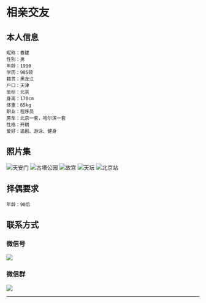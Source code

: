# 相亲交友

## 本人信息

    昵称：春建
    性别：男
    年龄：1990
    学历：985硕
    籍贯：黑龙江
    户口：天津
    坐标：北京
    身高：170cm
    体重：65kg
    职业：程序员
    房车：北京一套，哈尔滨一套
    性格：开朗
    爱好：追剧、游泳、健身
   

## 照片集
![天安门](https://www.yjava.cn/imgs/me/me_1.jpeg)
![古塔公园](https://www.yjava.cn/imgs/me/me_2.jpeg)
![故宫](https://www.yjava.cn/imgs/me/me_3.jpeg)
![天坛](https://www.yjava.cn/imgs/me/me_4.jpeg)
![北京站](https://www.yjava.cn/imgs/me/me_5.jpeg)

## 择偶要求

    年龄：90后
    
## 联系方式

### 微信号
![](https://www.yjava.cn/imgs/me/me_0.jpeg)
    
### 微信群
![](https://www.yjava.cn/imgs/me/me_00.jpeg)

    
---
